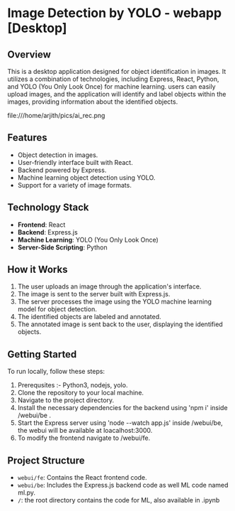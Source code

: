 # Image Detection by YOLO - webapp [Desktop]

## Overview
This is a desktop application designed for object identification in images. It utilizes a combination of technologies, including Express, React, Python, and YOLO (You Only Look Once) for machine learning. users can easily upload images, and the application will identify and label objects within the images, providing information about the identified objects.

file:///home/arjith/pics/ai_rec.png


## Features
- Object detection in images.
- User-friendly interface built with React.
- Backend powered by Express.
- Machine learning object detection using YOLO.
- Support for a variety of image formats.

## Technology Stack
- **Frontend**: React
- **Backend**: Express.js
- **Machine Learning**: YOLO (You Only Look Once)
- **Server-Side Scripting**: Python

## How it Works
1. The user uploads an image through the application's interface.
2. The image is sent to the server built with Express.js.
3. The server processes the image using the YOLO machine learning model for object detection.
4. The identified objects are labeled and annotated.
5. The annotated image is sent back to the user, displaying the identified objects.

## Getting Started
To run locally, follow these steps:
1. Prerequsites :- Python3, nodejs, yolo. 
2. Clone the repository to your local machine.
3. Navigate to the project directory.
4. Install the necessary dependencies for the backend using 'npm i' inside /webui/be .
5. Start the Express server using 'node --watch app.js' inside /webui/be, the webui will be available at loacalhost:3000.
6. To modify the frontend navigate to /webui/fe.

## Project Structure
- `webui/fe`: Contains the React frontend code.
- `webui/be`: Includes the Express.js backend code as well ML code named ml.py.
- `/`: the root directory contains the code for ML, also available in .ipynb


